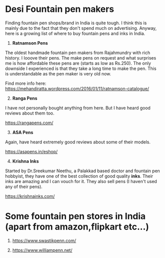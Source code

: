 # Desi Fountain pen makers

Finding fountain pen shops/brand in India is quite tough. I think this is mainly due to the fact that they don't spend much on advertising. Anyway, here is a growing list of where to buy fountain pens and inks in India.

1. **Ratnamson Pens**

The oldest handmade fountain pen makers from Rajahmundry with rich history. I looove their pens. The make pens on request and what surprises me is how affordable these pens are (starts as low as Rs.250). The only downside I experienced is that they take a long time to make the pen. This is understandable as the pen maker is very old now. 

Find more info here: https://mehandiratta.wordpress.com/2016/01/11/ratnamson-catalogue/

2. **Ranga Pens**

I have not personally bought anything from here. But I have heard good reviews about them too.

https://rangapens.com/

3. **ASA Pens**

Again, have heard extremely good reviews about some of their models.

https://asapens.in/eshop/

4. **Krishna Inks**

Started by Dr.Sreekumar Neethu, a Palakkad based doctor and fountain pen hobbyist, they have one of the best collection of good quality **inks**. Their inks are amazing and I can vouch for it. They also sell pens (I haven't used any of their pens).

https://krishnainks.com/

# Some fountain pen stores in India (apart from amazon,flipkart etc...)

1. https://www.swastikpenn.com/

2. https://www.williampenn.net/ 
